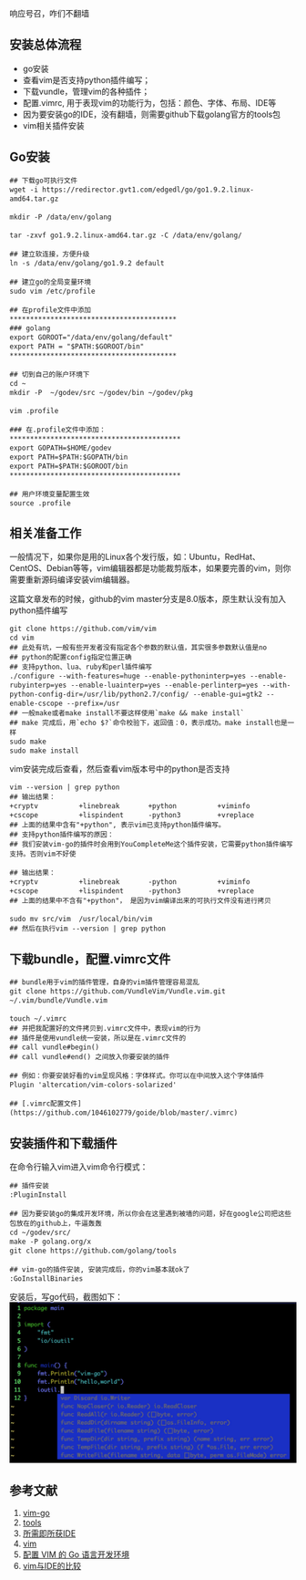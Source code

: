响应号召，咋们不翻墙

## 安装总体流程
* go安装
* 查看vim是否支持python插件编写；
* 下载vundle，管理vim的各种插件；
* 配置.vimrc, 用于表现vim的功能行为，包括：颜色、字体、布局、IDE等
* 因为要安装go的IDE，没有翻墙，则需要github下载golang官方的tools包
* vim相关插件安装

## Go安装
```shell
## 下载go可执行文件
wget -i https://redirector.gvt1.com/edgedl/go/go1.9.2.linux-amd64.tar.gz

mkdir -P /data/env/golang

tar -zxvf go1.9.2.linux-amd64.tar.gz -C /data/env/golang/

## 建立软连接，方便升级
ln -s /data/env/golang/go1.9.2 default

## 建立go的全局变量环境
sudo vim /etc/profile

## 在profile文件中添加
*****************************************
### golang
export GOROOT="/data/env/golang/default"
export PATH = "$PATH:$GOROOT/bin"
*****************************************

## 切到自己的账户环境下
cd ~
mkdir -P  ~/godev/src ~/godev/bin ~/godev/pkg

vim .profile

### 在.profile文件中添加：
******************************************
export GOPATH=$HOME/godev
export PATH=$PATH:$GOPATH/bin
export PATH=$PATH:$GOROOT/bin
******************************************

## 用户环境变量配置生效
source .profile 
```
## 相关准备工作
一般情况下，如果你是用的Linux各个发行版，如：Ubuntu，RedHat、CentOS、Debian等等，vim编辑器都是功能裁剪版本，如果要完善的vim，则你需要重新源码编译安装vim编辑器。

这篇文章发布的时候，github的vim master分支是8.0版本，原生默认没有加入python插件编写
```shell
git clone https://github.com/vim/vim
cd vim
## 此处有坑，一般有些开发者没有指定各个参数的默认值，其实很多参数默认值是no
## python的配置config指定位置正确
## 支持python、lua、ruby和perl插件编写
./configure --with-features=huge --enable-pythoninterp=yes --enable-rubyinterp=yes --enable-luainterp=yes --enable-perlinterp=yes --with-python-config-dir=/usr/lib/python2.7/config/ --enable-gui=gtk2 --enable-cscope --prefix=/usr  
## 一般make或者make install不要这样使用`make && make install`
## make 完成后，用`echo $?`命令校验下，返回值：0，表示成功。make install也是一样
sudo make
sudo make install
```

vim安装完成后查看，然后查看vim版本号中的python是否支持
```shell
vim --version | grep python
## 输出结果： 
+cryptv          +linebreak       +python          +viminfo
+cscope          +lispindent      -python3         +vreplace
## 上面的结果中含有"+python", 表示vim已支持python插件编写。
## 支持python插件编写的原因：
## 我们安装vim-go的插件时会用到YouCompleteMe这个插件安装，它需要python插件编写支持。否则vim不好使

## 输出结果：
+cryptv          +linebreak       -python          +viminfo
+cscope          +lispindent      -python3         +vreplace
## 上面的结果中不含有"+python"， 是因为vim编译出来的可执行文件没有进行拷贝

sudo mv src/vim  /usr/local/bin/vim
## 然后在执行vim --version | grep python
```

## 下载bundle，配置.vimrc文件
```shell
## bundle用于vim的插件管理，自身的vim插件管理容易混乱
git clone https://github.com/VundleVim/Vundle.vim.git ~/.vim/bundle/Vundle.vim

touch ~/.vimrc
## 并把我配置好的文件拷贝到.vimrc文件中，表现vim的行为
## 插件是使用vundle统一安装，所以是在.vimrc文件的
## call vundle#begin()
## call vundle#end() 之间放入你要安装的插件

## 例如：你要安装好看的vim呈现风格：字体样式。你可以在中间放入这个字体插件
Plugin 'altercation/vim-colors-solarized'

## [.vimrc配置文件](https://github.com/1046102779/goide/blob/master/.vimrc)
```

## 安装插件和下载插件
在命令行输入vim进入vim命令行模式：
```shell
## 插件安装
:PluginInstall 

## 因为要安装go的集成开发环境，所以你会在这里遇到被墙的问题，好在google公司把这些包放在的github上，牛逼轰轰
cd ~/godev/src/
make -P golang.org/x
git clone https://github.com/golang/tools

## vim-go的插件安装, 安装完成后，你的vim基本就ok了
:GoInstallBinaries
```

安装后，写go代码，截图如下：
![hello,world](https://github.com/1046102779/goide/blob/master/2.pic.jpg)

## 参考文献
1. [vim-go](https://github.com/fatih/vim-go)
2. [tools](https://github.com/golang/tools)
3. [所需即所获IDE](https://github.com/yangyangwithgnu/use_vim_as_ide)
4. [vim](https://github.com/vim/vim)
5. [配置 VIM 的 Go 语言开发环境](https://github.com/Unknwon/wuwen.org/issues/7)
6. [vim与IDE的比较](https://www.zhihu.com/question/19870551)
